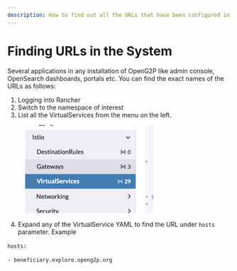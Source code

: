 ```yaml
---
description: How to find out all the URLs that have been configured in the installation
---
```


# Finding URLs in the System

Several applications in any installation of OpenG2P like admin console, OpenSearch dashboards, portals etc.  You can find the exact names of the URLs as follows:

1. Logging into Rancher&#x20;
2. Switch to the namespace of interest
3. List all the VirtualServices from the menu on the left. &#x20;

<figure><img src="../../.gitbook/assets/virtual-services-menu.png" alt="" width="289"><figcaption></figcaption></figure>

4. Expand any of the VirtualService YAML to find the URL under `hosts` parameter. Example

`hosts:`

&#x20;`- beneficiary.explore.openg2p.org`
